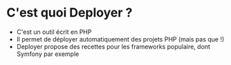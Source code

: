 # C'est quoi Deployer ?

- C'est un outil écrit en PHP
- Il permet de déployer automatiquement des projets PHP (mais pas que !)
- Deployer propose des recettes pour les frameworks populaire, dont Symfony par exemple